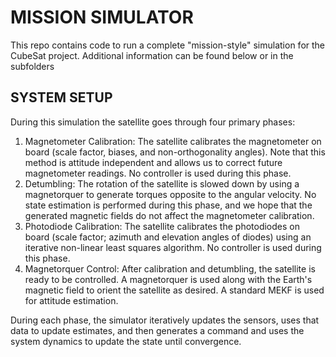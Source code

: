 # MISSION SIMULATOR
This repo contains code to run a complete "mission-style" simulation for the CubeSat project. Additional information can be found below or in the subfolders

## SYSTEM SETUP
During this simulation the satellite goes through four primary phases:
1. Magnetometer Calibration: The satellite calibrates the magnetometer on board (scale factor, biases, and non-orthogonality angles). Note that this method is attitude independent and allows us to correct future magnetometer readings. No controller is used during this phase.
2. Detumbling: The rotation of the satellite is slowed down by using a magnetorquer to generate torques opposite to the angular velocity. No state estimation is performed during this phase, and we hope that the generated magnetic fields do not affect the magnetometer calibration. 
3. Photodiode Calibration: The satellite calibrates the photodiodes on board (scale factor; azimuth and elevation angles of diodes) using an iterative non-linear least squares algorithm. No controller is used during this phase.
4. Magnetorquer Control: After calibration and detumbling, the satellite is ready to be controlled. A magnetorquer is used along with the Earth's magnetic field to orient the satellite as desired. A standard MEKF is used for attitude estimation. 

During each phase, the simulator iteratively updates the sensors, uses that data to update estimates, and then generates a command and uses the system dynamics to update the state until convergence. 